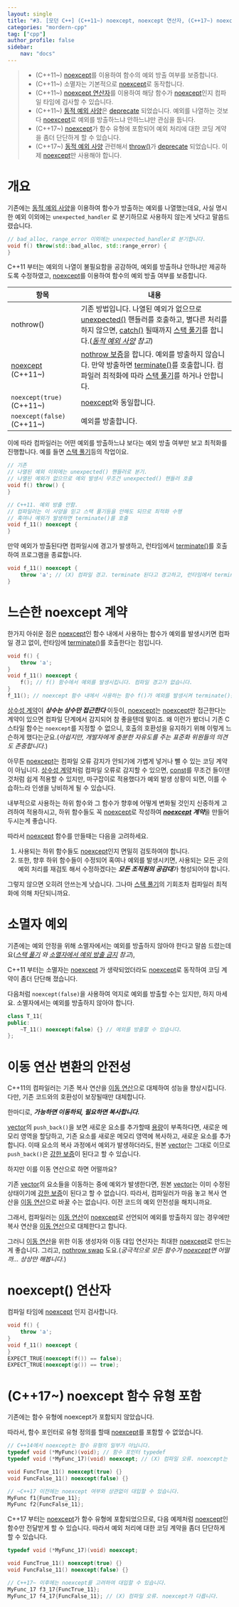```yaml
---
layout: single
title: "#3. [모던 C++] (C++11~) noexcept, noexcept 연산자, (C++17~) noexcept 함수 유형 포함"
categories: "mordern-cpp"
tag: ["cpp"]
author_profile: false
sidebar: 
    nav: "docs"
---
```


> * (C++11~) [noexcept](https://tango1202.github.io/mordern-cpp/mordern-cpp-noexcept/)를 이용하여 함수의 예외 방출 여부를 보증합니다.
> * (C++11~) 소멸자는 기본적으로 [noexcept](https://tango1202.github.io/mordern-cpp/mordern-cpp-noexcept/)로 동작합니다.
> * (C++11~) [noexcept 연산자](https://tango1202.github.io/mordern-cpp/mordern-cpp-noexcept/)를 이용하여 해당 함수가 [noexcept](https://tango1202.github.io/mordern-cpp/mordern-cpp-noexcept/)인지 컴파일 타임에 검사할 수 있습니다.
> * (C++11~) [동적 예외 사양](https://tango1202.github.io/classic-cpp-exception/classic-cpp-exception-mechanism/#%EB%8F%99%EC%A0%81-%EC%98%88%EC%99%B8-%EC%82%AC%EC%96%91)은 [deprecate](https://tango1202.github.io/mordern-cpp/mordern-cpp-preview/#deprecateremove) 되었습니다. 예외를 나열하는 것보다 [noexcept](https://tango1202.github.io/mordern-cpp/mordern-cpp-noexcept/)로 예외를 방출하느냐 안하느냐만 관심을 둡니다. 
> * (C++17~) [noexcept](https://tango1202.github.io/mordern-cpp/mordern-cpp-noexcept/)가 함수 유형에 포함되어 예외 처리에 대한 코딩 계약을 좀더 단단하게 할 수 있습니다.
> * (C++17~) [동적 예외 사양](https://tango1202.github.io/classic-cpp-exception/classic-cpp-exception-mechanism/#%EB%8F%99%EC%A0%81-%EC%98%88%EC%99%B8-%EC%82%AC%EC%96%91) 관련해서 [throw()](https://tango1202.github.io/classic-cpp-exception/classic-cpp-exception-mechanism/#%EB%8F%99%EC%A0%81-%EC%98%88%EC%99%B8-%EC%82%AC%EC%96%91)가 [deprecate](https://tango1202.github.io/mordern-cpp/mordern-cpp-preview/#deprecateremove) 되었습니다. 이제 [noexcept](https://tango1202.github.io/mordern-cpp/mordern-cpp-noexcept/)만 사용해야 합니다. 

# 개요 
기존에는 [동적 예외 사양](https://tango1202.github.io/classic-cpp-exception/classic-cpp-exception-mechanism/#%EB%8F%99%EC%A0%81-%EC%98%88%EC%99%B8-%EC%82%AC%EC%96%91)을 이용하여 함수가 방출하는 예외를 나열했는데요, 사실 명시한 예외 이외에는 `unexpected_handler` 로 분기하므로 사용하지 않는게 낫다고 말씀드렸습니다. 

```cpp
// bad_alloc, range_error 이외에는 unexpected_handler로 분기합니다.
void f() throw(std::bad_alloc, std::range_error) {
}
```

C++11 부터는 예외의 나열이 불필요함을 공감하여, 예외를 방출하냐 안하냐만 제공하도록 수정하였고, [noexcept](https://tango1202.github.io/mordern-cpp/mordern-cpp-noexcept/)를 이용하여 함수의 예외 방출 여부를 보증합니다. 

|항목|내용|
|--|--|
|nothrow()|기존 방법입니다. 나열된 예외가 없으므로 [unexpected()](https://tango1202.github.io/classic-cpp-exception/classic-cpp-exception-mechanism/#%EB%8F%99%EC%A0%81-%EC%98%88%EC%99%B8-%EC%82%AC%EC%96%91) 핸들러를 호출하고, 별다른 처리를 하지 않으면, [catch()](https://tango1202.github.io/classic-cpp-exception/classic-cpp-exception-mechanism/) 될때까지 [스택 풀기](https://tango1202.github.io/classic-cpp-exception/classic-cpp-exception-mechanism/#%EC%8A%A4%ED%83%9D-%ED%92%80%EA%B8%B0%EC%98%88%EC%99%B8-%EB%B3%B5%EA%B7%80)를 합니다.(*[동적 예외 사양](https://tango1202.github.io/classic-cpp-exception/classic-cpp-exception-mechanism/#%EB%8F%99%EC%A0%81-%EC%98%88%EC%99%B8-%EC%82%AC%EC%96%91) 참고*)|
|[noexcept](https://tango1202.github.io/mordern-cpp/mordern-cpp-noexcept/) (C++11~)|[nothrow 보증](https://tango1202.github.io/classic-cpp-exception/classic-cpp-exception-warranty/#%EC%98%88%EC%99%B8-%EB%B3%B4%EC%A6%9D-%EC%A2%85%EB%A5%98)을 합니다. 예외를 방출하지 않습니다. 만약 방출하면 [terminate()](https://tango1202.github.io/classic-cpp-exception/classic-cpp-exception-mechanism/#terminate)를 호출합니다. 컴파일러 최적화에 따라 [스택 풀기](https://tango1202.github.io/classic-cpp-exception/classic-cpp-exception-mechanism/#%EC%8A%A4%ED%83%9D-%ED%92%80%EA%B8%B0%EC%98%88%EC%99%B8-%EB%B3%B5%EA%B7%80)를 하거나 안합니다.|
|`noexcept(true)` (C++11~)|[noexcept](https://tango1202.github.io/mordern-cpp/mordern-cpp-noexcept/)와 동일합니다.|
|`noexcept(false)` (C++11~)|예외를 방출합니다.|

이에 따라 컴파일러는 어떤 예외를 방출하느냐 보다는 예외 방출 여부만 보고 최적화를 진행합니다. 예를 들면 [스택 풀기](https://tango1202.github.io/classic-cpp-exception/classic-cpp-exception-mechanism/#%EC%8A%A4%ED%83%9D-%ED%92%80%EA%B8%B0%EC%98%88%EC%99%B8-%EB%B3%B5%EA%B7%80)등의 작업이요.

```cpp
// 기존 
// 나열된 예외 이외에는 unexpected() 핸들러로 분기. 
// 나열된 예외가 없으므로 예외 발생시 무조건 unexpected() 핸들러 호출
void f() throw() {
}

// C++11. 예외 방출 안함. 
// 컴파일러는 이 사양을 믿고 스택 풀기등을 안해도 되므로 최적화 수행 
// 혹여나 예외가 발생하면 terminate()를 호출
void f_11() noexcept {
}
```

만약 예외가 방출된다면 컴파일시에 경고가 발생하고, 런타임에서 [terminate()](https://tango1202.github.io/classic-cpp-exception/classic-cpp-exception-mechanism/#terminate)를 호출하여 프로그램을 종료합니다.

```cpp
void f_11() noexcept {
    throw 'a'; // (X) 컴파일 경고. terminate 된다고 경고하고, 런타임에서 terminate()를 호출하여 종료합니다.
}
```
# 느슨한 noexcept 계약

한가지 아쉬운 점은 [noexcept](https://tango1202.github.io/mordern-cpp/mordern-cpp-noexcept/)인 함수 내에서 사용하는 함수가 예외를 발생시키면 컴파일 경고 없이, 런타임에 [terminate()](https://tango1202.github.io/classic-cpp-exception/classic-cpp-exception-mechanism/#terminate)를 호출한다는 점입니다. 

```cpp
void f() {
    throw 'a'; 
}
void f_11() noexcept {
    f(); // f() 함수에서 예외를 발생시킵니다. 컴파일 경고가 없습니다.
}
f_11(); // noexcept 함수 내에서 사용하는 함수 f()가 예외를 발생시켜 terminate()를 호출합니다.
```

[상수성 계약](https://tango1202.github.io/classic-cpp-guide/classic-cpp-guide-const-mutable-volatile/#%EC%83%81%EC%88%98%EC%84%B1-%EA%B3%84%EC%95%BD)이 ***상수는 상수만 접근한다*** 이듯이, [noexcept](https://tango1202.github.io/mordern-cpp/mordern-cpp-noexcept/)는 [noexcept](https://tango1202.github.io/mordern-cpp/mordern-cpp-noexcept/)만 접근한다는 계약이 있으면 컴파일 단계에서 감지되어 참 좋을텐데 말이죠. 왜 이런가 봤더니 기존 C스타일 함수는 `noexcept`를 지정할 수 없으니, 호출의 호환성을 유지하기 위해 이렇게 느슨하게 했다는군요.(*아쉽지만, 개발자에게 충분한 자유도를 주는 표준화 위원들의 의견도 존중합니다.*)

아무튼 [noexcept](https://tango1202.github.io/mordern-cpp/mordern-cpp-noexcept/)는 컴파일 오류 감지가 안되기에 가볍게 넣거나 뺄 수 있는 코딩 계약이 아닙니다. [상수성 계약](https://tango1202.github.io/classic-cpp-guide/classic-cpp-guide-const-mutable-volatile/#%EC%83%81%EC%88%98%EC%84%B1-%EA%B3%84%EC%95%BD)처럼 컴파일 오류로 감지할 수 있으면, [const](https://tango1202.github.io/classic-cpp-guide/classic-cpp-guide-const-mutable-volatile/)를 무조건 들이댄 것처럼 쉽게 적용할 수 있지만, 마구잡이로 적용했다가 예외 발생 상황이 되면, 이를 수습하느라 인생을 낭비하게 될 수 있습니다. 

내부적으로 사용하는 하위 함수와 그 함수가 향후에 어떻게 변화될 것인지 신중하게 고려하여 적용하시고, 하위 함수들도 꼭 [noexcept](https://tango1202.github.io/mordern-cpp/mordern-cpp-noexcept/)로 작성하여 ***[noexcept](https://tango1202.github.io/mordern-cpp/mordern-cpp-noexcept/) 계약***을 만들어 두시는게 좋습니다.

따라서 [noexcept](https://tango1202.github.io/mordern-cpp/mordern-cpp-noexcept/) 함수를 만들때는 다음을 고려하세요.

1. 사용되는 하위 함수들도 [noexcept](https://tango1202.github.io/mordern-cpp/mordern-cpp-noexcept/)인지 면밀히 검토하여야 합니다. 
2. 또한, 향후 하위 함수들이 수정되어 혹여나 예외를 발생시키면, 사용되는 모든 곳의 예외 처리를 재검토 해서 수정하겠다는 ***모든 조직원의 공감대***가 형성되어야 합니다.

그렇지 않으면 오히려 안쓰는게 낫습니다. 그나마 [스택 풀기](https://tango1202.github.io/classic-cpp-exception/classic-cpp-exception-mechanism/#%EC%8A%A4%ED%83%9D-%ED%92%80%EA%B8%B0%EC%98%88%EC%99%B8-%EB%B3%B5%EA%B7%80)의 기회조차 컴파일러 최적화에 의해 차단되니까요.

# 소멸자 예외

기존에는 예외 안정을 위해 소멸자에서는 예외를 방출하지 않아야 한다고 말씀 드렸는데요(*[스택 풀기](https://tango1202.github.io/classic-cpp-exception/classic-cpp-exception-mechanism/#%EC%8A%A4%ED%83%9D-%ED%92%80%EA%B8%B0%EC%98%88%EC%99%B8-%EB%B3%B5%EA%B7%80) 와 [소멸자에서 예외 방출 금지](https://tango1202.github.io/classic-cpp-oop/classic-cpp-oop-destructors/#%EC%86%8C%EB%A9%B8%EC%9E%90%EC%97%90%EC%84%9C-%EC%98%88%EC%99%B8-%EB%B0%A9%EC%B6%9C-%EA%B8%88%EC%A7%80) 참고*), 

C++11 부터는 소멸자는 [noexcept](https://tango1202.github.io/mordern-cpp/mordern-cpp-noexcept/) 가 생략되었더라도 [noexcept](https://tango1202.github.io/mordern-cpp/mordern-cpp-noexcept/)로 동작하여 코딩 계약이 좀더 단단해 졌습니다.

다음처럼 `noexcept(false)`을 사용하여 억지로 예외를 방출할 수는 있지만, 하지 마세요. 소멸자에서는 예외를 방출하지 않아야 합니다.

```cpp
class T_11{
public:
    ~T_11() noexcept(false) {} // 예외를 방출할 수 있습니다.
};
```

# 이동 연산 변환의 안전성

C++11의 컴파일러는 기존 복사 연산을 [이동 연산](https://tango1202.github.io/mordern-cpp/mordern-cpp-rvalue-value-category-move/)으로 대체하여 성능을 향상시킵니다. 다만, 기존 코드와의 호환성이 보장될때만 대체합니다. 

한마디로, ***가능하면 이동하되, 필요하면 복사합니다.***

[vector](https://tango1202.github.io/classic-cpp-stl/classic-cpp-stl-vector/)의 `push_back()`을 보면 새로운 요소를 추가할때 [용량](https://tango1202.github.io/classic-cpp-stl/classic-cpp-stl-vector/#size%EC%99%80-capacity)이 부족하다면, 새로운 메모리 영역을 할당하고, 기존 요소를 새로운 메모리 영역에 복사하고, 새로운 요소를 추가합니다. 이때 요소의 복사 과정에서 예외가 발생하더라도, 원본 [vector](https://tango1202.github.io/classic-cpp-stl/classic-cpp-stl-vector/)는 그대로 이므로 `push_back()`은 [강한 보증](https://tango1202.github.io/classic-cpp-exception/classic-cpp-exception-warranty/#%EC%98%88%EC%99%B8-%EB%B3%B4%EC%A6%9D-%EC%A2%85%EB%A5%98)이 된다고 할 수 있습니다.

하지만 이를 이동 연산으로 하면 어떨까요?

기존 [vector](https://tango1202.github.io/classic-cpp-stl/classic-cpp-stl-vector/)의 요소들을 이동하는 중에 예외가 발생한다면, 원본 [vector](https://tango1202.github.io/classic-cpp-stl/classic-cpp-stl-vector/)는 이미 수정된 상태이기에 [강한 보증](https://tango1202.github.io/classic-cpp-exception/classic-cpp-exception-warranty/#%EC%98%88%EC%99%B8-%EB%B3%B4%EC%A6%9D-%EC%A2%85%EB%A5%98)이 된다고 할 수 없습니다. 따라서, 컴파일러가 마음 놓고 복사 연산을 [이동 연산](https://tango1202.github.io/mordern-cpp/mordern-cpp-rvalue-value-category-move/)으로 바꿀 수는 없습니다. 이전 코드의 예외 안전성을 해치니까요.

그래서, 컴파일러는 [이동 연산](https://tango1202.github.io/mordern-cpp/mordern-cpp-rvalue-value-category-move/)이 [noexcept](https://tango1202.github.io/mordern-cpp/mordern-cpp-noexcept/)로 선언되어 예외를 방출하지 않는 경우에만 복사 연산을  [이동 연산](https://tango1202.github.io/mordern-cpp/mordern-cpp-rvalue-value-category-move/)으로 대체한다고 합니다.

그러니  [이동 연산](https://tango1202.github.io/mordern-cpp/mordern-cpp-rvalue-value-category-move/)을 위한 이동 생성자와 이동 대입 연산자는 최대한 [noexcept](https://tango1202.github.io/mordern-cpp/mordern-cpp-noexcept/)로 만드는게 좋습니다. 그리고, [nothrow swap](https://tango1202.github.io/classic-cpp-oop/classic-cpp-oop-assignment-operator/#nothrow-swap---%ED%8F%AC%EC%9D%B8%ED%84%B0-%EB%A9%A4%EB%B2%84-%EB%B3%80%EC%88%98%EB%A5%BC-%EC%9D%B4%EC%9A%A9%ED%95%9C-swap-%EC%B5%9C%EC%A0%81%ED%99%94) 도요.(*궁극적으로 모든 함수가 [noexcept](https://tango1202.github.io/mordern-cpp/mordern-cpp-noexcept/)면 어떨까... 상상만 해봅니다.*)

# noexcept() 연산자

컴파일 타임에 [noexcept](https://tango1202.github.io/mordern-cpp/mordern-cpp-noexcept/) 인지 검사합니다.

```cpp
void f() {
    throw 'a'; 
}
void f_11() noexcept {
}
EXPECT_TRUE(noexcept(f()) == false);   
EXPECT_TRUE(noexcept(g()) == true); 
```

# (C++17~) noexcept 함수 유형 포함 

기존에는 함수 유형에 noexcept가 포함되지 않았습니다.

따라서, 함수 포인터로 유형 정의를 할때 [noexcept](https://tango1202.github.io/mordern-cpp/mordern-cpp-noexcept/)를 포함할 수 없었습니다.

```cpp
// C++14에서 noexcept는 함수 유형의 일부가 아닙니다. 
typedef void (*MyFunc)(void); // 함수 포인터 typedef
typedef void (*MyFunc_17)(void) noexcept; // (X) 컴파일 오류. noexcept는 함수 유형의 일부가 아닙니다. 

void FuncTrue_11() noexcept(true) {}
void FuncFalse_11() noexcept(false) {}

// ~C++17 이전에는 noexcept 여부와 상관없이 대입할 수 있습니다.
MyFunc f1{FuncTrue_11}; 
MyFunc f2{FuncFalse_11};
```

C++17 부터는 [noexcept](https://tango1202.github.io/mordern-cpp/mordern-cpp-noexcept/)가 함수 유형에 포함되었으므로, 다음 예제처럼 [noexcept](https://tango1202.github.io/mordern-cpp/mordern-cpp-noexcept/)인 함수만 전달받게 할 수 있습니다. 따라서 예외 처리에 대한 코딩 계약을 좀더 단단하게 할 수 있습니다.

```cpp
typedef void (*MyFunc_17)(void) noexcept; 

void FuncTrue_11() noexcept(true) {}
void FuncFalse_11() noexcept(false) {}

// C++17~ 이후에는 noexcept를 고려하여 대입할 수 있습니다.
MyFunc_17 f3_17{FuncTrue_11}; 
MyFunc_17 f4_17{FuncFalse_11}; // (X) 컴파일 오류. noexcept가 다릅니다.
```

